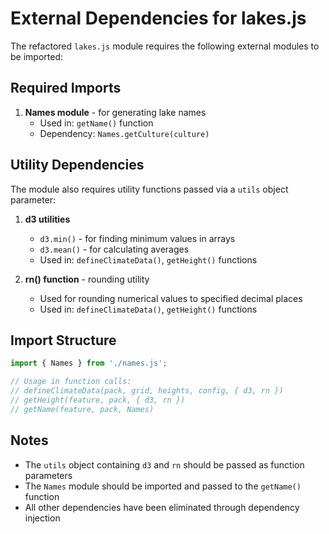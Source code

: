 # External Dependencies for lakes.js

The refactored `lakes.js` module requires the following external modules to be imported:

## Required Imports

1. **Names module** - for generating lake names
   - Used in: `getName()` function
   - Dependency: `Names.getCulture(culture)`

## Utility Dependencies

The module also requires utility functions passed via a `utils` object parameter:

1. **d3 utilities**
   - `d3.min()` - for finding minimum values in arrays
   - `d3.mean()` - for calculating averages
   - Used in: `defineClimateData()`, `getHeight()` functions

2. **rn() function** - rounding utility
   - Used for rounding numerical values to specified decimal places
   - Used in: `defineClimateData()`, `getHeight()` functions

## Import Structure

```javascript
import { Names } from './names.js';

// Usage in function calls:
// defineClimateData(pack, grid, heights, config, { d3, rn })
// getHeight(feature, pack, { d3, rn })
// getName(feature, pack, Names)
```

## Notes

- The `utils` object containing `d3` and `rn` should be passed as function parameters
- The `Names` module should be imported and passed to the `getName()` function
- All other dependencies have been eliminated through dependency injection